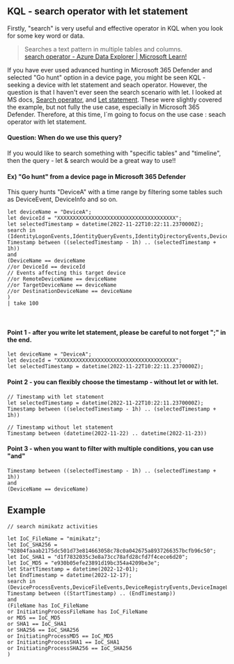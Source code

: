 ## KQL - search operator with let statement 
Firstly, "search" is very useful and effective operator in KQL when you look for some key word or data. <br>
> Searches a text pattern in multiple tables and columns.<br>
[search operator - Azure Data Explorer | Microsoft Learn!](https://learn.microsoft.com/en-us/azure/data-explorer/kusto/query/searchoperator?pivots=azuredataexplorer)

If you have ever used advanced hunting in Microsoft 365 Defender and selected "Go hunt" option in a device page, you might be seen KQL - seeking a device with let statement and seach operator. 
However, the question is that I haven't ever seen the search scenario with let. I looked at MS docs, [Search operator](https://learn.microsoft.com/en-us/azure/data-explorer/kusto/query/searchoperator?pivots=azuredataexplorer), and [Let statement](https://learn.microsoft.com/en-us/azure/data-explorer/kusto/query/letstatement#create-a-view-or-virtual-table). These were slightly covered the example, but not fully the use case, especially in Microsoft 365 Defender. Therefore, at this time, I´m going to focus on the use case : seach operator with let statement. 

#### Question: When do we use this query? 
If you would like to search something with "specific tables" and "timeline", then the query - let & search would be a great way to use!!

#### Ex) "Go hunt" from a device page in Microsoft 365 Defender <br>
This query hunts "DeviceA" with a time range by filtering some tables such as DeviceEvent, DeviceInfo and so on.

```
let deviceName = "DeviceA";
let deviceId = "XXXXXXXXXXXXXXXXXXXXXXXXXXXXXXXXXXXXXX";
let selectedTimestamp = datetime(2022-11-22T10:22:11.2370000Z);
search in (IdentityLogonEvents,IdentityQueryEvents,IdentityDirectoryEvents,DeviceProcessEvents,DeviceNetworkEvents,DeviceFileEvents,DeviceRegistryEvents,DeviceLogonEvents,DeviceImageLoadEvents,DeviceEvents)
Timestamp between ((selectedTimestamp - 1h) .. (selectedTimestamp + 1h))
and
(DeviceName == deviceName
//or DeviceId == deviceId
// Events affecting this target device
//or RemoteDeviceName == deviceName
//or TargetDeviceName == deviceName
//or DestinationDeviceName == deviceName
)
| take 100
``` 
<br>

#### Point 1 -  after you write let statement, please be careful to not forget ";" in the end.
```
let deviceName = "DeviceA";
let deviceId = "XXXXXXXXXXXXXXXXXXXXXXXXXXXXXXXXXXXXXX";
let selectedTimestamp = datetime(2022-11-22T10:22:11.2370000Z);
```
#### Point 2 - you can flexibly choose the timestamp - without let or with let. 
```
// Timestamp with let statement 
let selectedTimestamp = datetime(2022-11-22T10:22:11.2370000Z);
Timestamp between ((selectedTimestamp - 1h) .. (selectedTimestamp + 1h))

// Timestamp without let statement 
Timestamp between (datetime(2022-11-22) .. datetime(2022-11-23))
```
#### Point 3 - when you want to filter with multiple conditions, you can use "and"
```
Timestamp between ((selectedTimestamp - 1h) .. (selectedTimestamp + 1h))
and
(DeviceName == deviceName)
```

## Example
```
// search mimikatz activities 

let IoC_FileName = "mimikatz";
let IoC_SHA256 = "92804faaab2175dc501d73e814663058c78c0a042675a8937266357bcfb96c50";
let IoC_SHA1 = "d1f7832035c3e8a73cc78afd28cfd7f4cece6d20";
let IoC_MD5 = "e930b05efe23891d19bc354a4209be3e";
let StartTimestamp = datetime(2022-12-01);
let EndTimestamp = datetime(2022-12-17);
search in (DeviceProcessEvents,DeviceFileEvents,DeviceRegistryEvents,DeviceImageLoadEvents,DeviceEvents)
Timestamp between ((StartTimestamp) .. (EndTimestamp))
and 
(FileName has IoC_FileName
or InitiatingProcessFileName has IoC_FileName
or MD5 == IoC_MD5
or SHA1 == IoC_SHA1
or SHA256 == IoC_SHA256
or InitiatingProcessMD5 == IoC_MD5
or InitiatingProcessSHA1 == IoC_SHA1
or InitiatingProcessSHA256 == IoC_SHA256
)
```
